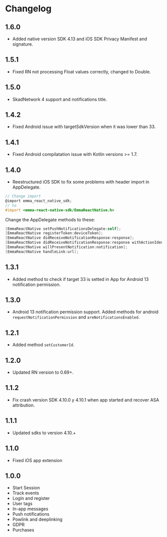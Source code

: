 # Changelog

## 1.6.0

- Added native version SDK 4.13 and iOS SDK Privacy Manifest and signature.

## 1.5.1

- Fixed RN not processing Float values correctly, changed to Double.

## 1.5.0

- SkadNetwork 4 support and notifications title.

## 1.4.2

- Fixed Android issue with targetSdkVersion when it was lower than 33.

## 1.4.1

- Fixed Android compilatation issue with Kotlin versions >= 1.7.

## 1.4.0

- Reestructured iOS SDK to fix some problems with header import in AppDelegate.

```objective-c
// Change import
@import emma_react_native_sdk;
// to
#import <emma-react-native-sdk/EmmaReactNative.h>
```

Change the AppDelegate methods to these:

```objective-c
[EmmaReactNative setPushNotificationsDelegate:self];
[EmmaReactNative registerToken:deviceToken];
[EmmaReactNative didReceiveNotificationResponse:response];
[EmmaReactNative didReceiveNotificationResponse:response withActionIdentifier:response.actionIdentifier];
[EmmaReactNative willPresentNotification:notification];
[EmmaReactNative handleLink:url];
```

## 1.3.1

- Added method to check if target 33 is setted in App for Android 13 notification permission.

## 1.3.0

- Android 13 notification permission support. Added methods for android `requestNotificationPermission` and `areNotificationsEnabled`.

## 1.2.1

- Added method `setCustomerId`.

## 1.2.0

- Updated RN version to 0.69+.

## 1.1.2

- Fix crash version SDK 4.10.0 y 4.10.1 when app started and recover ASA attribution.

## 1.1.1

- Updated sdks to version 4.10.+

## 1.1.0

- Fixed iOS app extension

## 1.0.0

- Start Session
- Track events
- Login and register
- User tags
- In-app messages
- Push notifications
- Powlink and deeplinking
- GDPR
- Purchases
